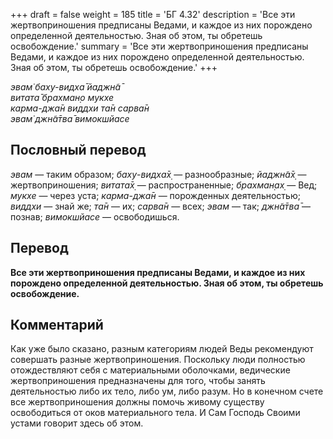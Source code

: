 +++
draft = false
weight = 185
title = 'БГ 4.32'
description = 'Все эти жертвоприношения предписаны Ведами, и каждое из них порождено определенной деятельностью. Зная об этом, ты обретешь освобождение.'
summary = 'Все эти жертвоприношения предписаны Ведами, и каждое из них порождено определенной деятельностью. Зная об этом, ты обретешь освобождение.'
+++

_эвам̇ баху-видха̄ йаджн̃а̄  
витата̄ брахман̣о мукхе  
карма-джа̄н виддхи та̄н сарва̄н  
эвам̇ джн̃а̄тва̄ вимокшйасе_

## Пословный перевод

_эвам_ — таким образом; _баху_\-_видха̄х̣_ — разнообразные; _йаджн̃а̄х̣_ — жертвоприношения; _витата̄х̣_ — распространенные; _брахман̣ах̣_ — Вед; _мукхе_ — через уста; _карма_\-_джа̄н_ — порожденных деятельностью; _виддхи_ — знай же; _та̄н_ — их; _сарва̄н_ — всех; _эвам_ — так; _джн̃а̄тва̄_ — познав; _вимокшйасе_ — освободишься.

## Перевод

**Все эти жертвоприношения предписаны Ведами, и каждое из них порождено определенной деятельностью. Зная об этом, ты обретешь освобождение.**

## Комментарий

Как уже было сказано, разным категориям людей Веды рекомендуют совершать разные жертвоприношения. Поскольку люди полностью отождествляют себя с материальными оболочками, ведические жертвоприношения предназначены для того, чтобы занять деятельностью либо их тело, либо ум, либо разум. Но в конечном счете все жертвоприношения должны помочь живому существу освободиться от оков материального тела. И Сам Господь Своими устами говорит здесь об этом.
